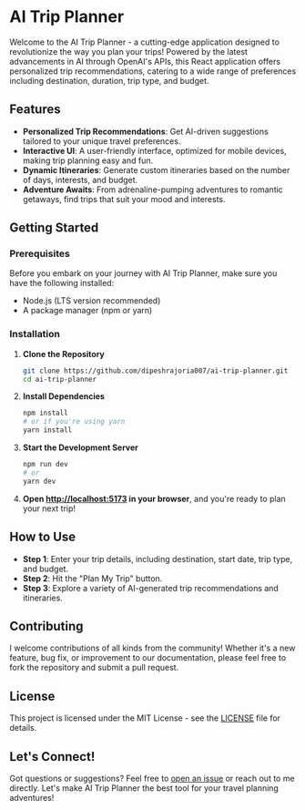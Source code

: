 
# AI Trip Planner

Welcome to the AI Trip Planner - a cutting-edge application designed to revolutionize the way you plan your trips! Powered by the latest advancements in AI through OpenAI's APIs, this React application offers personalized trip recommendations, catering to a wide range of preferences including destination, duration, trip type, and budget.

## Features

- **Personalized Trip Recommendations**: Get AI-driven suggestions tailored to your unique travel preferences.
- **Interactive UI**: A user-friendly interface, optimized for mobile devices, making trip planning easy and fun.
- **Dynamic Itineraries**: Generate custom itineraries based on the number of days, interests, and budget.
- **Adventure Awaits**: From adrenaline-pumping adventures to romantic getaways, find trips that suit your mood and interests.

## Getting Started

### Prerequisites

Before you embark on your journey with AI Trip Planner, make sure you have the following installed:
- Node.js (LTS version recommended)
- A package manager (npm or yarn)

### Installation

1. **Clone the Repository**
    ```bash
    git clone https://github.com/dipeshrajoria007/ai-trip-planner.git
    cd ai-trip-planner
    ```

2. **Install Dependencies**
    ```bash
    npm install
    # or if you're using yarn
    yarn install
    ```

3. **Start the Development Server**
    ```bash
    npm run dev
    # or
    yarn dev
    ```

4. **Open [http://localhost:5173](http://localhost:5173) in your browser**, and you're ready to plan your next trip!

## How to Use

- **Step 1**: Enter your trip details, including destination, start date, trip type, and budget.
- **Step 2**: Hit the "Plan My Trip" button.
- **Step 3**: Explore a variety of AI-generated trip recommendations and itineraries.

## Contributing

I welcome contributions of all kinds from the community! Whether it's a new feature, bug fix, or improvement to our documentation, please feel free to fork the repository and submit a pull request.

## License

This project is licensed under the MIT License - see the [LICENSE](LICENSE) file for details.

## Let's Connect!

Got questions or suggestions? Feel free to [open an issue](https://github.com/dipeshrajoria007/ai-trip-planner/issues) or reach out to me directly. Let's make AI Trip Planner the best tool for your travel planning adventures!
